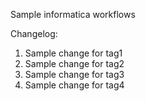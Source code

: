 Sample informatica workflows

Changelog: <br>
1) Sample change for tag1
2) Sample change for tag2
3) Sample change for tag3
4) Sample change for tag4